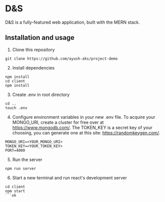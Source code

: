 # D&S
D&S is a fully-featured web application, built with the MERN stack.  



## Installation and usage
1) Clone this repository  
```
git clone https://github.com/ayush-aks/project-demo
```
2) Install dependencies  
```
npm install
cd client
npm install
```
3) Create .env in root directory
```
cd ..
touch .env
```
4) Configure environment variables in your new .env file. To acquire your MONGO_URI, create a cluster for free over at https://www.mongodb.com/. The TOKEN_KEY is a secret key of your choosing, you can generate one at this site: https://randomkeygen.com/.
```
MONGO_URI=<YOUR_MONGO_URI> 
TOKEN_KEY=<YOUR_TOKEN_KEY>
PORT=4000
```
5) Run the server
```
npm run server
```
6) Start a new terminal and run react's development server
```
cd client
npm start
```ok
